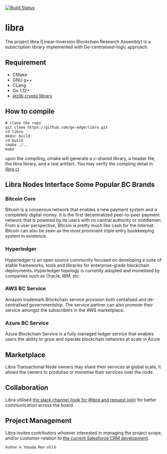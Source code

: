 [![Build Status](https://travis-ci.com/ge-edge/libra.svg?branch=v0.1.0-reiwa)](https://travis-ci.com/ge-edge/libra)

# libra
The project libra (Linear-Inversion Blockchain Research Assembly) is a subscription library implemented with De-centralised-logic approach.

## Requirement
- CMake
- GNU g++
- CLang
- Go 1.12+
- [wzlib crypto library](https://github.com/EC-Release/sdk/tree/v1.1beta/lib/go/pkg)

## How to compile
```
# clone the repo
git clone https://github.com/ge-edge/libra.git
cd libra
mkdir build
cd build
cmake ./..
make
```
upon the compiling, cmake will generate a c-shared library, a header file, the libra library, and a test artifact. You may verify the compiing detail in [libra ci](https://travis-ci.com/ge-edge/libra)

## Libra Nodes Interface Some Popular BC Brands
### Bitcoin Core
Bitcoin is a consensus network that enables a new payment system and a completely digital money. It is the first decentralized peer-to-peer payment network that is powered by its users with no central authority or middlemen. From a user perspective, Bitcoin is pretty much like cash for the Internet. Bitcoin can also be seen as the most prominent triple entry bookkeeping system in existence.

### Hyperledger
Hyperledger is an open source community focused on developing a suite of stable frameworks, tools and libraries for enterprise-grade blockchain deployments. Hyperledger topology is currently adopted and monetised by companies such as Oracle, IBM, etc.

### AWS BC Service
Amazon trademark Blockchain service provision both centalised and de-centralised governmentship. The service partner can also promote their service amongst the subscribers in the AWS marketplace.

### Azure BC Service
Azure Blockchain Service is a fully managed ledger service that enables users the ability to grow and operate blockchain networks at scale in Azure

## Marketplace
Libra Transactional Node owners may share their services at global scale, it allows the owners to produtise or monetise their services over the node. 

## Collaboration
Libra utilised [the slack channel (look for #libra and request join)](enterprisecon-j2w6229.slack.com) for better communication across the board.

## Project Management
Libra invites contributors whoever interested in managing the project scope, and/or customer-relation to [the current Salesforce CRM development](https://na139.salesforce.com/home/home.jsp?tsid=02u4W000001HD2F).


<sup>Author: A. Yasuda. Rev: v0.1.0</sup>
